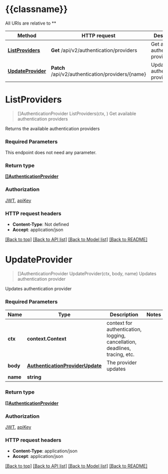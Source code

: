 # {{classname}}

All URIs are relative to **

Method | HTTP request | Description
------------- | ------------- | -------------
[**ListProviders**](SecurityApi.md#ListProviders) | **Get** /api/v2/authentication/providers | Get available authentication providers
[**UpdateProvider**](SecurityApi.md#UpdateProvider) | **Patch** /api/v2/authentication/providers/{name} | Updates authentication provider

# **ListProviders**
> []AuthenticationProvider ListProviders(ctx, )
Get available authentication providers

Returns the available authentication providers

### Required Parameters
This endpoint does not need any parameter.

### Return type

[**[]AuthenticationProvider**](AuthenticationProvider.md)

### Authorization

[JWT](../README.md#JWT), [apiKey](../README.md#apiKey)

### HTTP request headers

 - **Content-Type**: Not defined
 - **Accept**: application/json

[[Back to top]](#) [[Back to API list]](../README.md#documentation-for-api-endpoints) [[Back to Model list]](../README.md#documentation-for-models) [[Back to README]](../README.md)

# **UpdateProvider**
> []AuthenticationProvider UpdateProvider(ctx, body, name)
Updates authentication provider

Updates authentication provider

### Required Parameters

Name | Type | Description  | Notes
------------- | ------------- | ------------- | -------------
 **ctx** | **context.Context** | context for authentication, logging, cancellation, deadlines, tracing, etc.
  **body** | [**AuthenticationProviderUpdate**](AuthenticationProviderUpdate.md)| The provider updates | 
  **name** | **string**|  | 

### Return type

[**[]AuthenticationProvider**](AuthenticationProvider.md)

### Authorization

[JWT](../README.md#JWT), [apiKey](../README.md#apiKey)

### HTTP request headers

 - **Content-Type**: application/json
 - **Accept**: application/json

[[Back to top]](#) [[Back to API list]](../README.md#documentation-for-api-endpoints) [[Back to Model list]](../README.md#documentation-for-models) [[Back to README]](../README.md)

